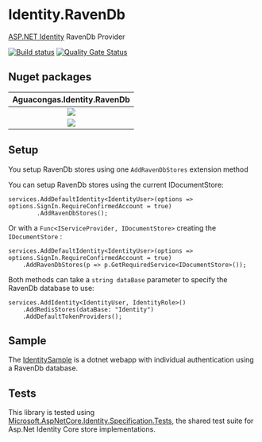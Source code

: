 # Identity.RavenDb
[ASP.NET Identity](https://github.com/aspnet/AspNetCore/tree/master/src/Identity) RavenDb Provider

[![Build status](https://ci.appveyor.com/api/projects/status/mx5j6q52nrfo4eu5?svg=true)](https://ci.appveyor.com/project/aguacongas/identity-ravendb)
[![Quality Gate Status](https://sonarcloud.io/api/project_badges/measure?project=Aguafrommars_Identity.RavenDb&metric=alert_status)](https://sonarcloud.io/dashboard?id=Aguafrommars_Identity.RavenDb)

Nuget packages
--------------
|Aguacongas.Identity.RavenDb|
|:------:|
|[![][Aguacongas.Identity.RavenDb-badge]][Aguacongas.Identity.RavenDb-nuget]|
|[![][Aguacongas.Identity.RavenDb-downloadbadge]][Aguacongas.Identity.RavenDb-nuget]|

[Aguacongas.Identity.RavenDb-badge]: https://img.shields.io/nuget/v/Aguacongas.Identity.RavenDb.svg
[Aguacongas.Identity.RavenDb-downloadbadge]: https://img.shields.io/nuget/dt/Aguacongas.Identity.RavenDb.svg
[Aguacongas.Identity.RavenDb-nuget]: https://www.nuget.org/packages/Aguacongas.Identity.RavenDb/

## Setup

You setup RavenDb stores using one `AddRavenDbStores` extension method

You can setup RavenDb stores using the current IDocumentStore:

    services.AddDefaultIdentity<IdentityUser>(options => options.SignIn.RequireConfirmedAccount = true)
            .AddRavenDbStores(); 


Or with a `Func<IServiceProvider, IDocumentStore>` creating the `IDocumentStore` :


    services.AddDefaultIdentity<IdentityUser>(options => options.SignIn.RequireConfirmedAccount = true)
        .AddRavenDbStores(p => p.GetRequiredService<IDocumentStore>());

Both methods can take a `string dataBase` parameter to specify the RavenDb database to use:

    services.AddIdentity<IdentityUser, IdentityRole>()
        .AddRedisStores(dataBase: "Identity")
        .AddDefaultTokenProviders();

## Sample

The [IdentitySample](samples/IdentitySample) is a dotnet webapp with individual authentication using a RavenDb database.  

## Tests

This library is tested using [Microsoft.AspNetCore.Identity.Specification.Tests](https://www.nuget.org/packages/Microsoft.AspNetCore.Identity.Specification.Tests/), the shared test suite for Asp.Net Identity Core store implementations.  